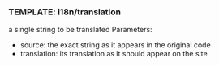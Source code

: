 ### TEMPLATE: i18n/translation

a single string to be translated
Parameters:

* source: the exact string as it appears in the original code
* translation: its translation as it should appear on the site
